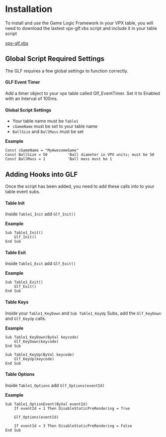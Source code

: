 # Installation

To install and use the Game Logic Framework in your VPX table, you will need to download the lastest vpx-glf.vbs script and include it in your table script

[vpx-glf.vbs]( )

## Global Script Required Settings

The GLF requires a few global settings to function correctly. 

#### GLF Event Timer

Add a timer object to your vpx table called Glf_EventTimer. Set it to Enabled with an Interval of 100ms.

#### Global Script Settings

 - Your table name must be ```Table1```
 - ```cGameName``` must be set to your table name
 - ```BallSize``` and ```BallMass``` must be set

**Example** 

```
Const cGameName = "MyAwesomeGame"
Const BallSize = 50			'Ball diameter in VPX units; must be 50
Const BallMass = 1			'Ball mass must be 1
```

## Adding Hooks into GLF

Once the script has been added, you need to add these calls into to your table event subs.

#### Table Init

Inside ```Table1_Init``` add ```Glf_Init()```

**Example**
```
Sub Table1_Init()
	Glf_Init()
End Sub
```

#### Table Exit

Inside ```Table1_Exit``` add ```Glf_Exit()```

**Example**
```
Sub Table1_Exit()
	Glf_Exit()
End Sub
```

#### Table Keys

Inside your ```Table1_KeyDown``` and ```Sub Table1_KeyUp``` Subs, add the ```Glf_KeyDown``` and ```Glf_KeyUp``` calls.

**Example**

```
Sub Table1_KeyDown(ByVal keycode)
    Glf_KeyDown(keycode)
End Sub

Sub Table1_KeyUp(ByVal keycode)
    Glf_KeyUp(keycode)
End Sub
```

#### Table Options

Inside ```Table1_Options``` add ```Glf_Options(eventId)```

**Example**

```
Sub Table1_OptionEvent(ByVal eventId)
    If eventId = 1 Then DisableStaticPreRendering = True

    Glf_Options(eventId)

    If eventId = 3 Then DisableStaticPreRendering = False
End Sub

```